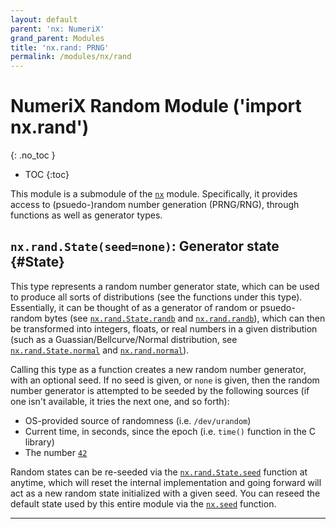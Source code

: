 ```yaml
---
layout: default
parent: 'nx: NumeriX'
grand_parent: Modules
title: 'nx.rand: PRNG'
permalink: /modules/nx/rand
---
```


# NumeriX Random Module ('import nx.rand')
{: .no_toc }

 * TOC
{:toc}

This module is a submodule of the [`nx`](/modules/nx) module. Specifically, it provides access to (psuedo-)random number generation (PRNG/RNG), through functions as well as generator types.


## `nx.rand.State(seed=none)`: Generator state {#State}

This type represents a random number generator state, which can be used to produce all sorts of distributions (see the functions under this type). Essentially, it can be thought of as a generator of random or psuedo-random bytes (see [`nx.rand.State.randb`](#State.randb) and [`nx.rand.randb`](#randb)), which can then be transformed into integers, floats, or real numbers in a given distribution (such as a Guassian/Bellcurve/Normal distribution, see [`nx.rand.State.normal`](#State.normal) and [`nx.rand.normal`](#normal)).


Calling this type as a function creates a new random number generator, with an optional seed. If no seed is given, or `none` is given, then the random number generator is attempted to be seeded by the following sources (if one isn't available, it tries the next one, and so forth):

  * OS-provided source of randomness (i.e. `/dev/urandom`)
  * Current time, in seconds, since the epoch (i.e. `time()` function in the C library)
  * The number [`42`](https://en.wikipedia.org/wiki/42_(number)#The_Hitchhiker's_Guide_to_the_Galaxy)

Random states can be re-seeded via the [`nx.rand.State.seed`](#State.seed) function at anytime, which will reset the internal implementation and going forward will act as a new random state initialized with a given seed. You can reseed the default state used by this entire module via the [`nx.seed`](#seed) function.


---